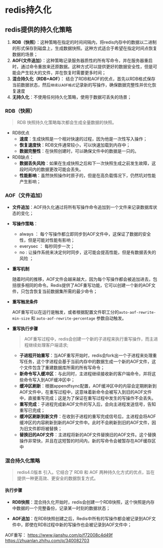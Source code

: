 # redis持久化

## redis提供的持久化策略

1. **RDB（快照）**：这种策略在指定的时间间隔内，将redis内存中的数据以二进制的形式保存到磁盘上，生成数据快照。这种方式适合于希望在指定时间点恢复数据的场景；
2. **AOF(文件追加）**：这种策略记录服务器质性的所有写命令，并在服务器重启时，通过命令重放来还原数据。这种方式可以提供更好的数据安全性，但是可能会产生较大的文件，并在恢复时需要更多时间；
3. **混合持久化（RDB+AOF）**： 结合了RDB和AOF的优点，首先以RDB格式保存当前数据状态，然后`继续以AOF格式`记录新的写操作，确保数据完整性并优化恢复速度
4. **无持久化**：不使用任何持久化策略，使用于数据可丢失的场景；



### RDB（快照）

> RDB 快照持久化策略每次都会生成全量数据的快照。

- RDB优点
  - **速度**：生成快照是一个相对快速的过程，因为他是一次性写入操作；
  - **恢复速度快**：RDB文件通常较小，可以快速加载到内存中；
  - **数据完整性**：在快照创建时，可以确保文件中的数据是一只的。
- RDB缺点：
  - **数据丢失风险**：如果在生成快照之后和下一次快照生成之前发生故障，这段时间内的数据更改可能会丢失。
  - **性能影响**：虽然快照操作时原子的，但是在高负载情况下，仍然坑对性能产生影响；

### AOF（文件追加）

- **文件追加**：AOF持久化通过将所有写操作命令追加到一个文件来记录数据库状态的变化；
- **写操作策略**：
  - always ： 每个写操作都立即同步到AOF文件中，这保证了数据的安全性，但是可能对性能有影响；
  - everysec ： 每秒同步一次；
  - no : 让操作系统来决定何时同步，这可能会提高性能，但是有数据丢失的风险 ；

- **重写机制**

  随着时间的推移，AOF文件会越来越大，因为每个写操作都会被追加进去，包括很多相同的命令。Redis提供了AOF重写功能，它可以创建一个新的AOF文件，只包含恢复当前数据集所需的最少命令；

- **重写触发条件** 

  AOF重写可以在运行是触发，或者根据配置文件职工分的`auto-aof-rewrite-min-size` 和 `auto-aof-rewrite-percentage` 参数自动触发。

- **重写执行步骤**

  > AOF重写过程中，redis会创建一个新的子进程来执行重写操作，而主进程继续处理客户端请求;

  - **子进程开始重写**：当AOF重写开始时，redis会fork出一个子进程来处理重写任务，这个字进程会基于当前内存中的数据生成一个新的AOF文件，这个文件包含了重建数据库所需的所有写命令；
  - **新命令写入缓冲区**：与此同时，主进程继续接收新的客户端命令，并将这些命令写入到AOF缓冲区中；
  - **缓冲区刷新**：根据appendfsync配置，AOF缓冲区中的内容会定期刷新到AOF文件中，在重写过程中，这意味着新命令会被写入到旧的AOF文件中，直接重写完成；这是为了保证在重写过程中发生的写操作不会丢失。
  - **重写完成**：子进程完成新AOF文件的写入后，会向主进程发送信号，告知重写已完成；
  - **缓冲区刷新到新文件**：在收到子进程的重写完成信号后，主进程会将AOF缓冲区的内容刷新到新的AOF文件中。此时不会刷新到旧的AOF文件，因为旧文件即将被替换；
  - **替换旧的AOF文件**：主进程将新的AOF文件替换旧的AOF文件。这个替换操作非常快，并且在这短暂的时间内，新的写命令会被暂存在AOF缓存区中

### 混合持久化策略

> redis4.0版本 引入。它结合了 RDB 和 AOF 两种持久化方式的优点，旨在提供一种更高效、更安全的数据恢复方式。

#### 执行步骤

- **RDB快照**：混合持久化开始时，redis会创建一个RDB快照，这个快照是内存中数据的一个完整备份，记录某一时刻的数据状态；

- **AOF追加**：在RDB快照创建之后，Redis中所有的写操作都会被记录到AOF文件中，即使在RDB过程中新的写操作也会被记录到AOF文件中；

  











AOF重写：
https://www.jianshu.com/p/f72008c4d49f
https://zhuanlan.zhihu.com/p/340082703